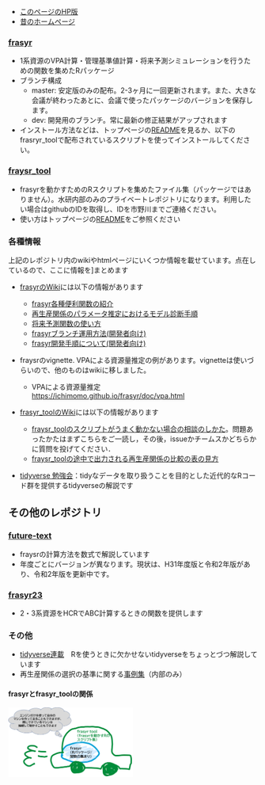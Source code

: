 - [このページのHP版](https://ichimomo.github.io/main/)
- [昔のホームページ](https://ichimomo.github.io/main/home-page/index.html)

### [frasyr](https://github.com/ichimomo/frasyr)
   - 1系資源のVPA計算・管理基準値計算・将来予測シミュレーションを行うための関数を集めたRパッケージ
   - ブランチ構成
      - master: 安定版のみの配布。2-3ヶ月に一回更新されます。また、大きな会議が終わったあとに、会議で使ったパッケージのバージョンを保存します。
	  - dev: 開発用のブランチ。常に最新の修正結果がアップされます
   - インストール方法などは、トップページの[README](https://github.com/ichimomo/frasyr/blob/master/README.md)を見るか、以下のfrasryr_toolで配布されているスクリプトを使ってインストールしてください。

### [fraysr_tool](https://github.com/ichimomo/frasyr_tool)
   - frasyrを動かすためのRスクリプトを集めたファイル集（パッケージではありません）。水研内部のみのプライベートレポジトリになります。利用したい場合はgithubのIDを取得し、IDを市野川までご連絡ください。
   - 使い方はトップページの[README](https://github.com/ichimomo/frasyr_tool/blob/master/README.md)をご参照ください

### 各種情報

上記のレポジトリ内のwikiやhtmlページにいくつか情報を載せています。点在しているので、ここに情報を]まとめます
   - [frasyrのWiki](https://github.com/ichimomo/frasyr/wiki)には以下の情報があります
      - [frasyr各種便利関数の紹介](https://github.com/ichimomo/frasyr/wiki/Cheat-Sheet)
      - [再生産関係のパラメータ推定におけるモデル診断手順](https://github.com/ichimomo/frasyr/wiki/Diagnostics-for-Stock-Recruitment-Relationships)
      - [将来予測関数の使い方](https://github.com/ichimomo/frasyr/wiki/future_new)
      - [frasyrブランチ運用方法(開発者向け)](https://github.com/ichimomo/frasyr/wiki/Branch-Operation-manual)
      - [frasyr開発手順について(開発者向け)](https://github.com/ichimomo/frasyr/wiki/Development-Policy)

   - fraysrのvignette. VPAによる資源量推定の例があります。vignetteは使いづらいので、他のものはwikiに移しました。
      - VPAによる資源量推定　https://ichimomo.github.io/frasyr/doc/vpa.html

   - [frasyr_toolのWiki](https://github.com/ichimomo/frasyr_tool/wiki)には以下の情報があります
      - [fraysr_toolのスクリプトがうまく動かない場合の相談のしかた](https://github.com/ichimomo/frasyr_tool/wiki/%E3%83%90%E3%82%B0%E5%A0%B1%E5%91%8A%E3%83%BB%E3%82%A8%E3%83%A9%E3%83%BC%E7%9B%B8%E8%AB%87%E3%81%AE%E3%82%84%E3%82%8A%E3%81%8B%E3%81%9F)。問題あったかたはまずこちらをご一読し，その後，issueかチームスかどちらかに質問を投げてください．
      - [fraysr_toolの途中で出力される再生産関係の比較の表の見方](https://github.com/ichimomo/frasyr_tool/wiki/%E5%86%8D%E7%94%9F%E7%94%A3%E9%96%A2%E4%BF%82%E3%81%AE%E8%A1%A8%E3%81%AE%E8%A6%8B%E6%96%B9)

  - [tidyverse 勉強会](https://github.com/ichimomo/main/tree/master/tidyverse)：tidyなデータを取り扱うことを目的とした近代的なRコード群を提供するtidyverseの解説です

## その他のレポジトリ

### [future-text](https://github.com/ichimomo/future-text)
   - fraysrの計算方法を数式で解説しています
   - 年度ごとにバージョンが異なります。現状は、H31年度版と令和2年版があり、令和2年版を更新中です。

### [frasyr23](https://github.com/ichimomo/frasyr23)
   - 2・3系資源をHCRでABC計算するときの関数を提供します

### その他
   - [tidyverse連載](https://github.com/ichimomo/main/blob/master/tidyverse)　Rを使うときに欠かせないtidyverseをちょっとづつ解説しています
   - 再生産関係の選択の基準に関する[事例集](http://abchan.fra.go.jp/nc/htdocs/?action=cabinet_action_main_download&block_id=1543&room_id=765&cabinet_id=78&file_id=6204&upload_id=9747)（内部のみ）

#### frasyrとfrasyr_toolの関係
<img src="fit1.png" width=50%>
